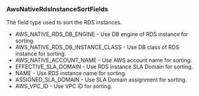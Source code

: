 ### AwsNativeRdsInstanceSortFields
The field type used to sort the RDS instances.

- AWS_NATIVE_RDS_DB_ENGINE - Use DB engine of RDS instance for sorting.
- AWS_NATIVE_RDS_DB_INSTANCE_CLASS - Use DB class of RDS instance for sorting.
- AWS_NATIVE_ACCOUNT_NAME - Use AWS account name for sorting.
- EFFECTIVE_SLA_DOMAIN - Use RDS instance SLA Domain for sorting.
- NAME - Use RDS instance name for sorting.
- ASSIGNED_SLA_DOMAIN - Use SLA Domain assignment for sorting.
- AWS_VPC_ID - Use VPC ID for sorting.
